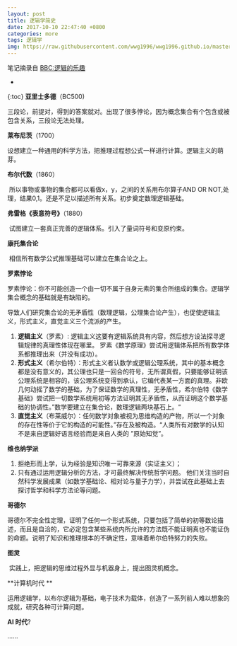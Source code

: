 ```yaml
---
layout: post
title: 逻辑学简史
date: 2017-10-10 22:47:40 +0800
categories: more
tags: 逻辑学
img: https://raw.githubusercontent.com/wwg1996/wwg1996.github.io/master/images/logic.png
---
```


笔记摘录自 [BBC:逻辑的乐趣](http://www.bilibili.com/video/av2679094/)

* 
{:toc}
**亚里士多德**（BC500)

​        三段论，前提对，得到的答案就对。出现了很多悖论，因为概念集合有个包含或被包含关系，三段论无法处理。

**莱布尼茨**（1700）

设想建立一种通用的科学方法，把推理过程想公式一样进行计算。逻辑主义的萌芽。

**布尔代数**（1860）

​        所以事物或事物的集合都可以看做x，y，之间的关系用布尔算子AND OR NOT,处理，结果0,1。还是不足以描述所有关系。初步奠定数理逻辑基础。

**弗雷格《表意符号》**（1880）

​        试图建立一套真正完善的逻辑体系。引入了量词符号和变原约束。

**康托集合论**

​        相信所有数学公式推理基础可以建立在集合论之上。

**罗素悖论**

​        罗素悖论：你不可能创造一个由一切不属于自身元素的集合所组成的集合。逻辑学集合概念的基础就是有缺陷的。

​        导致人们研究集合论的无矛盾性（数理逻辑，公理集合论产生），也促使逻辑主义，形式主义，直觉主义三个流派的产生。

1. **逻辑主义**（罗素）: 逻辑主义这要有逻辑系统具有内容，然后想方设法探寻逻辑规律的真理性体现在哪里。 罗素《数学原理》尝试用逻辑体系把所有数学体系都推理出来（并没有成功）。
2. **形式主义**（希尔伯特）：形式主义者认数学或逻辑公理系统，其中的基本概念都是没有意义的，其公理也只是一回合的符号，无所谓真假，只要能够证明该公理系统是相容的，该公理系统变得到承认，它编代表某一方面的真理。非欧几何动摇了数学的基础，为了保证数学的真理性，无矛盾性，希尔伯特《数学基础》尝试把一切数学系统用初等方法证明其无矛盾性，从而证明这个数学基础的协调性。”数学要建立在集合论，数理逻辑两块基石上。“
3. **直觉主义**（布莱威尔）：任何数学对象被视为思维构造的产物，所以一个对象的存在性等价于它的构造的可能性。”存在及被构造。“人类所有对数学的认知不是来自逻辑好语言经验而是来自人类的 ”原始知觉”。

**维也纳学派**

1. 拒绝形而上学，认为经验是知识唯一可靠来源（实证主义）；
2. 只有通过运用逻辑分析的方法，才可最终解决传统哲学问题。
   他们关注当时自然科学发展成果（如数学基础论、相对论与量子力学），并尝试在此基础上去探讨哲学和科学方法论等问题。

**哥德尔**

​        哥德尔不完全性定理，证明了任何一个形式系统，只要包括了简单的初等数论描述，而且是自洽的，它必定包含某些系统内所允许的方法既不能证明真也不能证伪的命题。说明了知识和推理根本的不确定性，意味着希尔伯特努力的失败。

**图灵**

​        实践上，把逻辑的思维过程外显与机器身上，提出图灵机概念。

**计算机时代 **

​        运用逻辑学，以布尔逻辑为基础，电子技术为载体，创造了一系列前人难以想象的成就，研究各种可计算问题。

**AI 时代**?

……